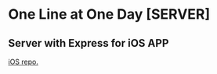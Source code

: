 # One Line at One Day [SERVER]

## Server with Express for iOS APP

[iOS repo.](https://github.com/K-osA/OneLineAtOneDay)
